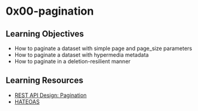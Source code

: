 # 0x00-pagination
## Learning Objectives
- How to paginate a dataset with simple page and page_size parameters
- How to paginate a dataset with hypermedia metadata
- How to paginate in a deletion-resilient manner
## Learning Resources
- [REST API Design: Pagination](https://www.moesif.com/blog/technical/api-design/REST-API-Design-Filtering-Sorting-and-Pagination/#pagination)
- [HATEOAS](https://en.wikipedia.org/wiki/HATEOAS)